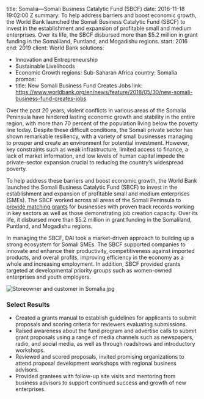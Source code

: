 
title: Somalia—Somali Business Catalytic Fund (SBCF)
date: 2016-11-18 19:02:00 Z
summary: To help address barriers and boost economic growth, the World Bank launched
  the Somali Business Catalytic Fund (SBCF) to invest in the establishment and expansion
  of profitable small and medium enterprises. Over its life, the SBCF disbursed more
  than $5.2 million in grant funding in the Somaliland, Puntland, and Mogadishu regions.
start: 2016
end: 2019
client: World Bank
solutions:
- Innovation and Entrepreneurship
- Sustainable Livelihoods
- Economic Growth
regions: Sub-Saharan Africa
country: Somalia
promos:
- title: New Somali Business Fund Creates Jobs
  link: https://www.worldbank.org/en/news/feature/2018/05/30/new-somali-business-fund-creates-jobs


Over the past 20 years, violent conflicts in various areas of the Somalia Peninsula have hindered lasting economic growth and stability in the entire region, with more than 70 percent of the population living below the poverty line today. Despite these difficult conditions, the Somali private sector has shown remarkable resiliency, with a variety of small businesses managing to prosper and create an environment for potential investment. However, key constraints such as weak infrastructure, limited access to finance, a lack of market information, and low levels of human capital impede the private-sector expansion crucial to reducing the country’s widespread poverty.

To help address these barriers and boost economic growth, the World Bank launched the Somali Business Catalytic Fund (SBCF) to invest in the establishment and expansion of profitable small and medium enterprises (SMEs). The SBCF worked across all areas of the Somali Peninsula to [provide matching grants](http://www.worldbank.org/en/news/feature/2018/05/30/new-somali-business-fund-creates-jobs) for businesses with proven track records working in key sectors as well as those demonstrating job creation capacity. Over its life, it disbursed more than $5.2 million in grant funding in the Somaliland, Puntland, and Mogadishu regions.

In managing the SBCF, DAI took a market-driven approach to building up a strong ecosystem for Somali SMEs. The SBCF supported companies to innovate and enhance their productivity, competitiveness against imported products, and overall profits, improving efficiency in the economy as a whole and increasing employment. In addition, SBCF provided grants targeted at developmental priority groups such as women-owned enterprises and youth employers.

![Storeowner and customer in Somalia.jpg](/uploads/SBCF_photo.jpg)

### Select Results

* Created a grants manual to establish guidelines for applicants to submit proposals and scoring criteria for reviewers evaluating submissions.
* Raised awareness about the fund program and advertise calls to submit grant proposals using a range of media channels such as newspapers, radio, and social media, as well as through roadshows and introductory workshops.
* Reviewed and scored proposals, invited promising organizations to attend proposal development workshops with regional business advisors.
* Provided grantees with follow-up site visits and mentoring from business advisors to support continued success and growth of new enterprises.
